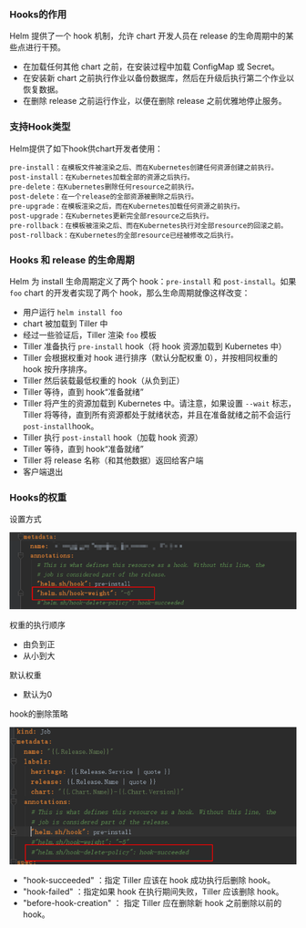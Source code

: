 ### Hooks的作用

Helm 提供了一个 hook 机制，允许 chart 开发人员在 release 的生命周期中的某些点进行干预。

- 在加载任何其他 chart 之前，在安装过程中加载 ConfigMap 或 Secret。
- 在安装新 chart 之前执行作业以备份数据库，然后在升级后执行第二个作业以恢复数据。
- 在删除 release 之前运行作业，以便在删除 release 之前优雅地停止服务。

### 支持Hook类型

Helm提供了如下hook供chart开发者使用：

```
pre-install：在模板文件被渲染之后、而在Kubernetes创建任何资源创建之前执行。
post-install：在Kubernetes加载全部的资源之后执行。
pre-delete：在Kubernetes删除任何resource之前执行。
post-delete：在一个release的全部资源被删除之后执行。
pre-upgrade：在模板渲染之后，而在Kubernetes加载任何资源之前执行。
post-upgrade：在Kubernetes更新完全部resource之后执行。
pre-rollback：在模板被渲染之后、而在Kubernetes执行对全部resource的回滚之前。
post-rollback：在Kubernetes的全部resource已经被修改之后执行。
```

### Hooks 和 release 的生命周期

Helm 为 install 生命周期定义了两个 hook：`pre-install` 和 `post-install`。如果 `foo` chart 的开发者实现了两个 hook，那么生命周期就像这样改变：

- 用户运行 `helm install foo`
- chart 被加载到 Tiller 中
- 经过一些验证后，Tiller 渲染 `foo` 模板
- Tiller 准备执行 `pre-install` hook（将 hook 资源加载到 Kubernetes 中）
- Tiller 会根据权重对 hook 进行排序（默认分配权重 0），并按相同权重的 hook 按升序排序。
- Tiller 然后装载最低权重的 hook（从负到正）
- Tiller 等待，直到 hook“准备就绪”
- Tiller 将产生的资源加载到 Kubernetes 中。请注意，如果设置 `--wait` 标志，Tiller 将等待，直到所有资源都处于就绪状态，并且在准备就绪之前不会运行 `post-install`hook。
- Tiller 执行 `post-install` hook（加载 hook 资源）
- Tiller 等待，直到 hook“准备就绪”
- Tiller 将 release 名称（和其他数据）返回给客户端
- 客户端退出

### Hooks的权重

设置方式

![1543372133900](../images/1543372133900.png)

权重的执行顺序

- 由负到正
- 从小到大

默认权重

- 默认为0

hook的删除策略

![1543372500230](../images/1543372500230.png)

- "hook-succeeded"  ：指定 Tiller 应该在 hook 成功执行后删除 hook。
- "hook-failed"  ：指定如果 hook 在执行期间失败，Tiller 应该删除 hook。
- "before-hook-creation" ： 指定 Tiller 应在删除新 hook 之前删除以前的 hook。

